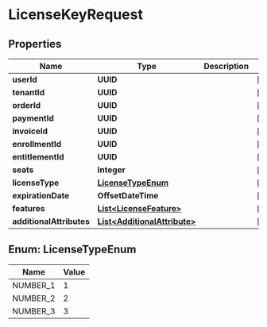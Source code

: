 

# LicenseKeyRequest


## Properties

| Name | Type | Description | Notes |
|------------ | ------------- | ------------- | -------------|
|**userId** | **UUID** |  |  [optional] |
|**tenantId** | **UUID** |  |  [optional] |
|**orderId** | **UUID** |  |  [optional] |
|**paymentId** | **UUID** |  |  [optional] |
|**invoiceId** | **UUID** |  |  [optional] |
|**enrollmentId** | **UUID** |  |  [optional] |
|**entitlementId** | **UUID** |  |  [optional] |
|**seats** | **Integer** |  |  [optional] |
|**licenseType** | [**LicenseTypeEnum**](#LicenseTypeEnum) |  |  [optional] |
|**expirationDate** | **OffsetDateTime** |  |  [optional] |
|**features** | [**List&lt;LicenseFeature&gt;**](LicenseFeature.md) |  |  [optional] |
|**additionalAttributes** | [**List&lt;AdditionalAttribute&gt;**](AdditionalAttribute.md) |  |  [optional] |



## Enum: LicenseTypeEnum

| Name | Value |
|---- | -----|
| NUMBER_1 | 1 |
| NUMBER_2 | 2 |
| NUMBER_3 | 3 |



